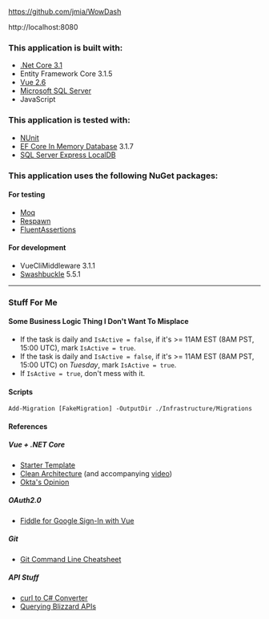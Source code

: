 ﻿https://github.com/jmia/WowDash

http://localhost:8080

### This application is built with:
- [.Net Core 3.1](https://docs.microsoft.com/en-us/aspnet/core/?view=aspnetcore-3.1)
- Entity Framework Core 3.1.5
- [Vue 2.6](https://vuejs.org/v2/guide/)
- [Microsoft SQL Server](https://docs.microsoft.com/en-us/sql/sql-server/?view=sql-server-ver15)
- JavaScript

### This application is tested with:
- [NUnit](https://docs.nunit.org/)
- [EF Core In Memory Database](https://docs.microsoft.com/en-us/ef/core/miscellaneous/testing/testing-sample) 3.1.7
- [SQL Server Express LocalDB](https://docs.microsoft.com/en-us/sql/database-engine/configure-windows/sql-server-express-localdb?view=sql-server-ver15)

### This application uses the following NuGet packages:
#### For testing
- [Moq](https://github.com/Moq/moq4/wiki/Quickstart)
- [Respawn](https://github.com/jbogard/Respawn)
- [FluentAssertions](https://fluentassertions.com/)
#### For development
- VueCliMiddleware 3.1.1
- [Swashbuckle](https://docs.microsoft.com/en-us/aspnet/core/tutorials/getting-started-with-swashbuckle?view=aspnetcore-3.1&tabs=visual-studio) 5.5.1

-----

### Stuff For Me

#### Some Business Logic Thing I Don't Want To Misplace

- If the task is daily and `IsActive = false`, if it's >= 11AM EST (8AM PST, 15:00 UTC), mark `IsActive = true`.
- If the task is daily and `IsActive = false`, if it's >= 11AM EST (8AM PST, 15:00 UTC) on _Tuesday_, mark `IsActive = true`.
- If `IsActive = true`, don't mess with it.

#### Scripts

```
Add-Migration [FakeMigration] -OutputDir ./Infrastructure/Migrations
```

#### References

##### Vue + .NET Core

- [Starter Template](https://medium.com/software-ateliers/asp-net-core-vue-template-with-custom-configuration-using-cli-3-0-8288e18ae80b)
- [Clean Architecture](https://jasontaylor.dev/clean-architecture-getting-started/) (and accompanying [video](https://www.youtube.com/watch?v=5OtUm1BLmG0))
- [Okta's Opinion](https://developer.okta.com/blog/2018/08/27/build-crud-app-vuejs-netcore)

##### OAuth2.0

- [Fiddle for Google Sign-In with Vue](https://jsfiddle.net/phanan/a4qyysrh/)

##### Git

- [Git Command Line Cheatsheet](https://github.com/joshnh/Git-Commands)

##### API Stuff

- [curl to C# Converter](https://curl.olsh.me/)
- [Querying Blizzard APIs](https://www.reddit.com/r/wowgoblins/comments/bz9zth/c_tutorial_how_to_query_information_from_blizzard/)
